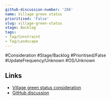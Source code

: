 ```yaml
---
github-discussion-number: '286'
name: Village green status
prioritised: 'False'
slug: village-green-status
stage: Backlog
tags:
- Tag/Constraint
- Tag/Landscape
---
```


#Consideration #Stage/Backlog #Prioritised/False #UpdateFrequency/Unknown #OS/Unknown



## Links

* [Village green status consideration](https://design.planning.data.gov.uk/planning-consideration/village-green-status)
* [GitHub discussion](https://github.com/digital-land/data-standards-backlog/discussions/286)
